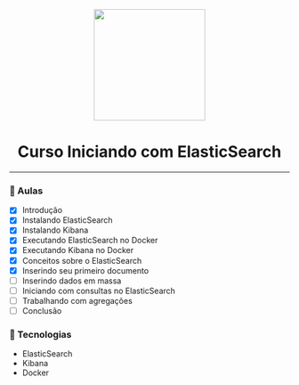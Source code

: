 <div align="center">
    <img src="https://sonassets.s3.amazonaws.com/img/logo-top.png" width="200">
    <h1>Curso Iniciando com ElasticSearch</h1>
    <hr>
</div>

### :memo: Aulas
- [x] Introdução
- [x] Instalando ElasticSearch
- [x] Instalando Kibana
- [x] Executando ElasticSearch no Docker
- [x] Executando Kibana no Docker
- [x] Conceitos sobre o ElasticSearch
- [x] Inserindo seu primeiro documento
- [ ] Inserindo dados em massa
- [ ] Iniciando com consultas no ElasticSearch
- [ ] Trabalhando com agregações
- [ ] Conclusão

### :hammer: Tecnologias
 <ul>
    <li>ElasticSearch</li>
    <li>Kibana</li>
    <li>Docker</li>
</ul>
